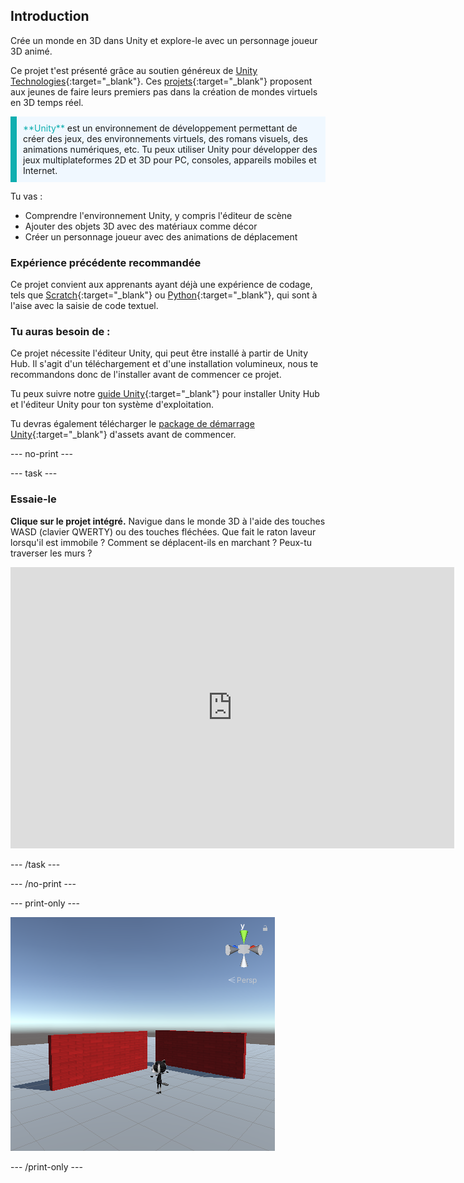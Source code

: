 ## Introduction

Crée un monde en 3D dans Unity et explore-le avec un personnage joueur 3D animé.

Ce projet t'est présenté grâce au soutien généreux de [Unity Technologies](https://unity.com/){:target="_blank"}.  Ces [projets](https://projects.raspberrypi.org/en/pathways/unity-intro){:target="_blank"} proposent aux jeunes de faire leurs premiers pas dans la création de mondes virtuels en 3D temps réel.

<p style="border-left: solid; border-width:10px; border-color: #0faeb0; background-color: aliceblue; padding: 10px;">
<span style="color: #0faeb0">**Unity**</span> est un environnement de développement permettant de créer des jeux, des environnements virtuels, des romans visuels, des animations numériques, etc. Tu peux utiliser Unity pour développer des jeux multiplateformes 2D et 3D pour PC, consoles, appareils mobiles et Internet.
</p>

Tu vas :
+ Comprendre l'environnement Unity, y compris l'éditeur de scène
+ Ajouter des objets 3D avec des matériaux comme décor
+ Créer un personnage joueur avec des animations de déplacement

### Expérience précédente recommandée
Ce projet convient aux apprenants ayant déjà une expérience de codage, tels que [Scratch](https://projects.raspberrypi.org/en/pathways/scratch-intro){:target="_blank"} ou [Python](https://projects.raspberrypi.org/en/pathways/python-intro){:target="_blank"}, qui sont à l'aise avec la saisie de code textuel.

### Tu auras besoin de :
Ce projet nécessite l'éditeur Unity, qui peut être installé à partir de Unity Hub. Il s'agit d'un téléchargement et d'une installation volumineux, nous te recommandons donc de l'installer avant de commencer ce projet.

Tu peux suivre notre [guide Unity](https://projects.raspberrypi.org/en/projects/unity-guide){:target="_blank"} pour installer Unity Hub et l'éditeur Unity pour ton système d'exploitation.

Tu devras également télécharger le [package de démarrage Unity](https://rpf.io/p/en/explore-a-3d-world-go){:target="_blank"} d'assets avant de commencer.

--- no-print ---

--- task ---
### Essaie-le

**Clique sur le projet intégré.** Navigue dans le monde 3D à l'aide des touches WASD (clavier QWERTY) ou des touches fléchées. Que fait le raton laveur lorsqu'il est immobile ? Comment se déplacent-ils en marchant ? Peux-tu traverser les murs ?

<iframe allowtransparency="true" width="710" height="450" src="https://explore-a-3d-world-basic.rpfilt.repl.co" frameborder="0"></iframe>

--- /task ---

--- /no-print ---

--- print-only ---

![Projet terminé.](images/showcase_static.png)

--- /print-only ---
